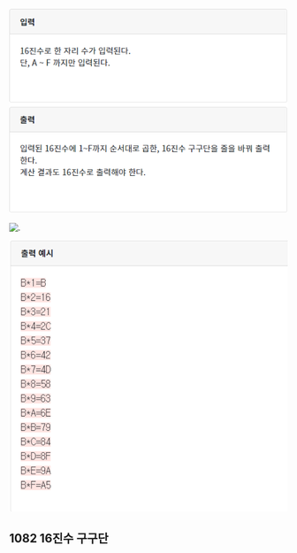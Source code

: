 ![](./img/image-20200426164320835.png)

![.](C:\Users\sky\AppData\Roaming\Typora\typora-user-images\image-20200426164350066.png)

![.](./img/image-20200426164416569.png)

## 1082  16진수 구구단

```python

```

